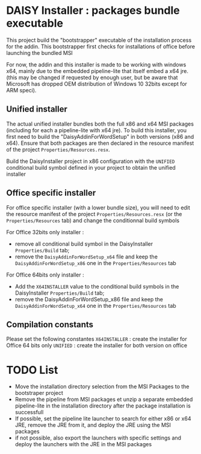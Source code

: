 ﻿# DAISY Installer : packages bundle executable

This project build the "bootstrapper" executable of the installation process for the addin.
This bootstrapper first checks for installations of office before launching the bundled MSI

For now, the addin and this installer is made to be working with windows x64, mainly due to the embedded pipeline-lite that itself embed a x64 jre. 
(this may be changed if requested by enough user, but be aware that Microsoft has dropped OEM distribution of Windows 10 32bits except for ARM speci).

## Unified installer

The actual unified installer bundles both the full x86 and x64 MSI packages (including for each a pipeline-lite with x64 jre).
To build this installer, you first need to build the "DaisyAddinForWordSetup" in both versions (x86 and x64).
Ensure that both packages are then declared in the resource manifest of the project `Properties/Resources.resx`.

Build the DaisyInstaller project in x86 configuration with the `UNIFIED` conditional build symbol defined in your project to obtain the unified installer

## Office specific installer

For office specific installer (with a lower bundle size), you will need to edit the resource manifest of the project `Properties/Resources.resx` 
(or the `Properties/Resources` tab) and change the conditionnal build symbols

For Office 32bits only installer : 
- remove all conditional build symbol in the DaisyInstaller `Properties/Build` tab;
- remove the `DaisyAddinForWordSetup_x64` file and keep the `DaisyAddinForWordSetup_x86` one in the `Properties/Resources` tab 

For Office 64bits only installer : 
- Add the `X64INSTALLER` value to the conditional build symbols in the DaisyInstaller `Properties/Build` tab;
- remove the DaisyAddinForWordSetup_x86 file and keep the `DaisyAddinForWordSetup_x64` one in the `Properties/Resources` tab

## Compilation constants

Please set the following constantes
`X64INSTALLER` : create the installer for Office 64 bits only
`UNIFIED` : create the installer for both version on office

# TODO List

- Move the installation directory selection from the MSI Packages to the bootstraper project
- Remove the pipeline from MSI packages et unzip a separate embedded pipeline-lite in the installation directory after the package installation is successfull
- If possible, set the pipeline lite launcher to search for either x86 or x64 JRE, remove the JRE from it, and deploy the JRE using the MSI packages
- if not possible, also export the launchers with specific settings and deploy the launchers with the JRE in the MSI packages